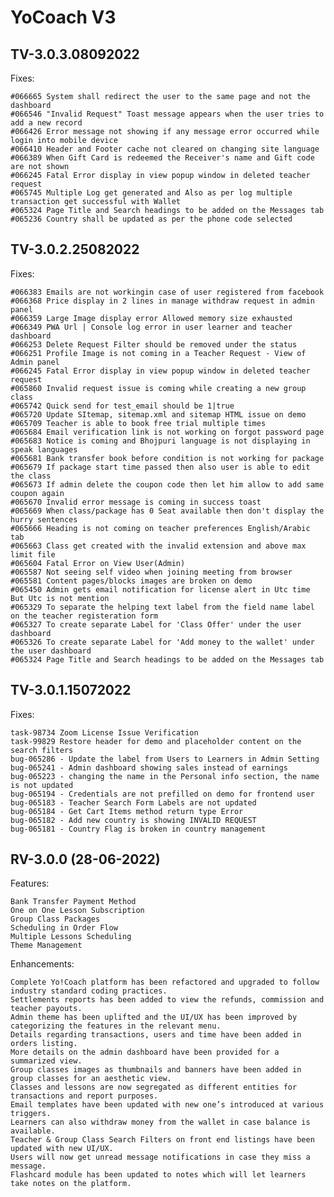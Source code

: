 # YoCoach V3

## TV-3.0.3.08092022

Fixes:

    #066665 System shall redirect the user to the same page and not the dashboard
    #066546 "Invalid Request" Toast message appears when the user tries to add a new record
    #066426 Error message not showing if any message error occurred while login into mobile device
    #066410 Header and Footer cache not cleared on changing site language
    #066389 When Gift Card is redeemed the Receiver's name and Gift code are not shown
    #066245 Fatal Error display in view popup window in deleted teacher request
    #065745 Multiple Log get generated and Also as per log multiple transaction get successful with Wallet
    #065324 Page Title and Search headings to be added on the Messages tab
    #065236 Country shall be updated as per the phone code selected

## TV-3.0.2.25082022

Fixes:

    #066383 Emails are not workingin case of user registered from facebook
    #066368 Price display in 2 lines in manage withdraw request in admin panel
    #066359 Large Image display error Allowed memory size exhausted
    #066349 PWA Url | Console log error in user learner and teacher dashboard
    #066253 Delete Request Filter should be removed under the status
    #066251 Profile Image is not coming in a Teacher Request - View of Admin panel
    #066245 Fatal Error display in view popup window in deleted teacher request
    #065860 Invalid request issue is coming while creating a new group class
    #065742 Quick send for test_email should be 1|true
    #065720 Update SItemap, sitemap.xml and sitemap HTML issue on demo
    #065709 Teacher is able to book free trial multiple times
    #065684 Email verification link is not working on forgot password page
    #065683 Notice is coming and Bhojpuri language is not displaying in speak languages
    #065681 Bank transfer book before condition is not working for package
    #065679 If package start time passed then also user is able to edit the class
    #065673 If admin delete the coupon code then let him allow to add same coupon again
    #065670 Invalid error message is coming in success toast
    #065669 When class/package has 0 Seat available then don't display the hurry sentences
    #065666 Heading is not coming on teacher preferences English/Arabic tab
    #065663 Class get created with the invalid extension and above max limit file
    #065604 Fatal Error on View User(Admin)
    #065587 Not seeing self video when joining meeting from browser
    #065581 Content pages/blocks images are broken on demo
    #065450 Admin gets email notification for license alert in Utc time But Utc is not mention
    #065329 To separate the helping text label from the field name label on the teacher registeration form
    #065327 To create separate Label for 'Class Offer' under the user dashboard
    #065326 To create separate Label for 'Add money to the wallet' under the user dashboard
    #065324 Page Title and Search headings to be added on the Messages tab

## TV-3.0.1.15072022

Fixes:

    task-98734 Zoom License Issue Verification
    task-99829 Restore header for demo and placeholder content on the search filters
    bug-065286 - Update the label from Users to Learners in Admin Setting
    bug-065241 - Admin dashboard showing sales instead of earnings
    bug-065223 - changing the name in the Personal info section, the name is not updated
    bug-065194 - Credentials are not prefilled on demo for frontend user
    bug-065183 - Teacher Search Form Labels are not updated
    bug-065184 - Get Cart Items method return type Error
    bug-065182 - Add new country is showing INVALID REQUEST
    bug-065181 - Country Flag is broken in country management

## RV-3.0.0 (28-06-2022) 

Features:

    Bank Transfer Payment Method
    One on One Lesson Subscription 
    Group Class Packages
    Scheduling in Order Flow
    Multiple Lessons Scheduling
    Theme Management

Enhancements:
    
    Complete Yo!Coach platform has been refactored and upgraded to follow industry standard coding practices.
    Settlements reports has been added to view the refunds, commission and teacher payouts.
    Admin theme has been uplifted and the UI/UX has been improved by categorizing the features in the relevant menu.
    Details regarding transactions, users and time have been added in orders listing.
    More details on the admin dashboard have been provided for a summarized view.
    Group classes images as thumbnails and banners have been added in group classes for an aesthetic view.
    Classes and lessons are now segregated as different entities for transactions and report purposes.
    Email templates have been updated with new one’s introduced at various triggers. 
    Learners can also withdraw money from the wallet in case balance is available.
    Teacher & Group Class Search Filters on front end listings have been updated with new UI/UX.
    Users will now get unread message notifications in case they miss a message.
    Flashcard module has been updated to notes which will let learners take notes on the platform.
    
